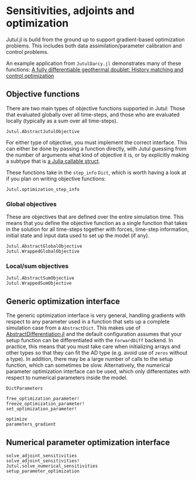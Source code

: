 # Sensitivities, adjoints and optimization

Jutul.jl is build from the ground up to support gradient-based optimization problems. This includes both data assimilation/parameter calibration and control problems.

An example application from `JutulDarcy.jl` demonstrates many of these functions: [A fully differentiable geothermal doublet: History matching and control optimization](https://sintefmath.github.io/JutulDarcy.jl/dev/examples/workflow/fully_differentiable_geothermal)

## Objective functions

There are two main types of objective functions supported in Jutul: Those that evaluated globally over all time-steps, and those who are evaluated locally (typically as a sum over all time-steps).

```@docs
Jutul.AbstractJutulObjective
```

For either type of objective, you must implement the correct interface. This can either be done by passing a function directly, with Jutul guessing from the number of arguments what kind of objective it is, or by explicitly making a subtype that is [a Julia callable struct](https://docs.julialang.org/en/v1/manual/methods/#Function-like-objects).

These functions take in the `step_info` `Dict`, which is worth having a look at if you plan on writing objective functions:

```@docs
Jutul.optimization_step_info
```

### Global objectives

These are objectives that are defined over the entire simulation time. This means that you define the objective function as a single function that takes in the solution for all time-steps together with forces, time-step information, initial state and input data used to set up the model (if any).

```@docs
Jutul.AbstractGlobalObjective
Jutul.WrappedGlobalObjective
```

### Local/sum objectives

```@docs
Jutul.AbstractSumObjective
Jutul.WrappedSumObjective
```

## Generic optimization interface

The generic optimization interface is very general, handling gradients with respect to any parameter used in a function that sets up a complete simulation case from a `AbstractDict`. This makes use of [AbstractDifferentiation.jl](https://github.com/JuliaDiff/AbstractDifferentiation.jl) and the default configuration assumes that your setup function can be differentiated with the `ForwardDiff` backend. In practice, this means that you must take care when initializing arrays and other types so that they can fit the AD type (e.g. avoid use of `zeros` without a type). In addition, there may be a large number of calls to the setup function, which can sometimes be slow. Alternatively, the numerical parameter optimization interface can be used, which only differentiates with respect to numerical parameters inside the model.

```@docs
DictParameters
```

```@docs
free_optimization_parameter!
freeze_optimization_parameter!
set_optimization_parameter!
```

```@docs
optimize
parameters_gradient
```

## Numerical parameter optimization interface

```@docs
solve_adjoint_sensitivities
solve_adjoint_sensitivities!
Jutul.solve_numerical_sensitivities
setup_parameter_optimization
```
